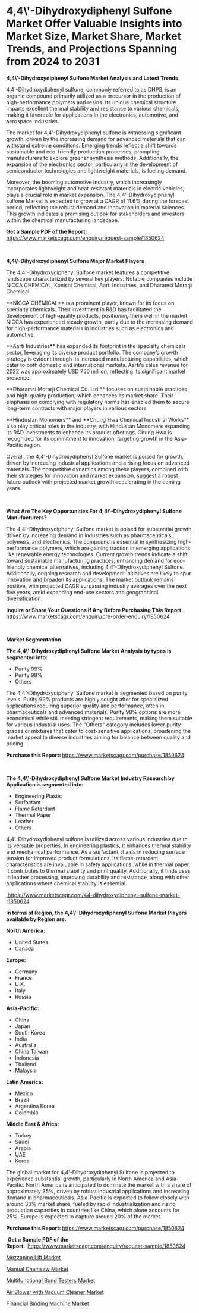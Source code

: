 <p><h1>4,4\'-Dihydroxydiphenyl Sulfone Market Offer Valuable Insights into Market Size, Market Share, Market Trends, and Projections Spanning from 2024 to 2031</h1></p><p><strong>4,4\'-Dihydroxydiphenyl Sulfone Market Analysis and Latest Trends</strong></p>
<p><p>4,4'-Dihydroxydiphenyl sulfone, commonly referred to as DHPS, is an organic compound primarily utilized as a precursor in the production of high-performance polymers and resins. Its unique chemical structure imparts excellent thermal stability and resistance to various chemicals, making it favorable for applications in the electronics, automotive, and aerospace industries. </p><p>The market for 4,4'-Dihydroxydiphenyl sulfone is witnessing significant growth, driven by the increasing demand for advanced materials that can withstand extreme conditions. Emerging trends reflect a shift towards sustainable and eco-friendly production processes, prompting manufacturers to explore greener synthesis methods. Additionally, the expansion of the electronics sector, particularly in the development of semiconductor technologies and lightweight materials, is fueling demand. </p><p>Moreover, the booming automotive industry, which increasingly incorporates lightweight and heat-resistant materials in electric vehicles, plays a crucial role in market expansion. The 4,4'-Dihydroxydiphenyl sulfone Market is expected to grow at a CAGR of 11.6% during the forecast period, reflecting the robust demand and innovation in material sciences. This growth indicates a promising outlook for stakeholders and investors within the chemical manufacturing landscape.</p></p>
<p><strong>Get a Sample PDF of the Report:&nbsp;</strong> <a href="https://www.marketscagr.com/enquiry/request-sample/1850624?utm_campaign=1610&utm_medium=2&utm_source=Github&utm_content=ia&utm_term=30102024&utm_id=44-dihydroxydiphenyl-sulfone">https://www.marketscagr.com/enquiry/request-sample/1850624</a></p>
<p>&nbsp;</p>
<p><strong>4,4\'-Dihydroxydiphenyl Sulfone Major Market Players</strong></p>
<p><p>The 4,4'-Dihydroxydiphenyl Sulfone market features a competitive landscape characterized by several key players. Notable companies include NICCA CHEMICAL, Konishi Chemical, Aarti Industries, and Dharamsi Morarji Chemical. </p><p>**NICCA CHEMICAL** is a prominent player, known for its focus on specialty chemicals. Their investment in R&D has facilitated the development of high-quality products, positioning them well in the market. NICCA has experienced steady growth, partly due to the increasing demand for high-performance materials in industries such as electronics and automotive.</p><p>**Aarti Industries** has expanded its footprint in the specialty chemicals sector, leveraging its diverse product portfolio. The company’s growth strategy is evident through its increased manufacturing capabilities, which cater to both domestic and international markets. Aarti's sales revenue for 2022 was approximately USD 750 million, reflecting its significant market presence.</p><p>**Dharamsi Morarji Chemical Co. Ltd.** focuses on sustainable practices and high-quality production, which enhances its market share. Their emphasis on complying with regulatory norms has enabled them to secure long-term contracts with major players in various sectors.</p><p>**Hindustan Monomers** and **Chung Hwa Chemical Industrial Works** also play critical roles in the industry, with Hindustan Monomers expanding its R&D investments to enhance its product offerings. Chung Hwa is recognized for its commitment to innovation, targeting growth in the Asia-Pacific region.</p><p>Overall, the 4,4'-Dihydroxydiphenyl Sulfone market is poised for growth, driven by increasing industrial applications and a rising focus on advanced materials. The competitive dynamics among these players, combined with their strategies for innovation and market expansion, suggest a robust future outlook with projected market growth accelerating in the coming years.</p></p>
<p>&nbsp;</p>
<p><strong>What Are The Key Opportunities For 4,4\'-Dihydroxydiphenyl Sulfone Manufacturers?</strong></p>
<p><p>The 4,4'-Dihydroxydiphenyl Sulfone market is poised for substantial growth, driven by increasing demand in industries such as pharmaceuticals, polymers, and electronics. The compound is essential in synthesizing high-performance polymers, which are gaining traction in emerging applications like renewable energy technologies. Current growth trends indicate a shift toward sustainable manufacturing practices, enhancing demand for eco-friendly chemical alternatives, including 4,4'-Dihydroxydiphenyl Sulfone. Additionally, ongoing research and development initiatives are likely to spur innovation and broaden its applications. The market outlook remains positive, with projected CAGR surpassing industry averages over the next five years, amid expanding end-use sectors and geographical diversification.</p></p>
<p><strong>Inquire or Share Your Questions If Any Before Purchasing This Report:</strong> <a href="https://www.marketscagr.com/enquiry/pre-order-enquiry/1850624?utm_campaign=1610&utm_medium=2&utm_source=Github&utm_content=ia&utm_term=30102024&utm_id=44-dihydroxydiphenyl-sulfone">https://www.marketscagr.com/enquiry/pre-order-enquiry/1850624</a></p>
<p>&nbsp;</p>
<p><strong>Market Segmentation</strong></p>
<p><strong>The 4,4\'-Dihydroxydiphenyl Sulfone Market Analysis by types is segmented into:</strong></p>
<p><ul><li>Purity 99%</li><li>Purity 98%</li><li>Others</li></ul></p>
<p><p>The 4,4'-Dihydroxydiphenyl Sulfone market is segmented based on purity levels. Purity 99% products are highly sought after for specialized applications requiring superior quality and performance, often in pharmaceuticals and advanced materials. Purity 98% options are more economical while still meeting stringent requirements, making them suitable for various industrial uses. The "Others" category includes lower purity grades or mixtures that cater to cost-sensitive applications, broadening the market appeal to diverse industries aiming for balance between quality and pricing.</p></p>
<p><strong>Purchase this Report:&nbsp;</strong><a href="https://www.marketscagr.com/purchase/1850624?utm_campaign=1610&utm_medium=2&utm_source=Github&utm_content=ia&utm_term=30102024&utm_id=44-dihydroxydiphenyl-sulfone">https://www.marketscagr.com/purchase/1850624</a></p>
<p>&nbsp;</p>
<p><strong>The 4,4\'-Dihydroxydiphenyl Sulfone Market Industry Research by Application is segmented into:</strong></p>
<p><ul><li>Engineering Plastic</li><li>Surfactant</li><li>Flame Retardant</li><li>Thermal Paper</li><li>Leather</li><li>Others</li></ul></p>
<p><p>4,4'-Dihydroxydiphenyl sulfone is utilized across various industries due to its versatile properties. In engineering plastics, it enhances thermal stability and mechanical performance. As a surfactant, it aids in reducing surface tension for improved product formulations. Its flame-retardant characteristics are invaluable in safety applications, while in thermal paper, it contributes to thermal stability and print quality. Additionally, it finds uses in leather processing, improving durability and resistance, along with other applications where chemical stability is essential.</p></p>
<p><a href="https://www.marketscagr.com/44-dihydroxydiphenyl-sulfone-market-r1850624?utm_campaign=1610&utm_medium=2&utm_source=Github&utm_content=ia&utm_term=30102024&utm_id=44-dihydroxydiphenyl-sulfone">&nbsp;https://www.marketscagr.com/44-dihydroxydiphenyl-sulfone-market-r1850624</a></p>
<p><strong>In terms of Region, the 4,4\'-Dihydroxydiphenyl Sulfone Market Players available by Region are:</strong></p>
<p>
    <p> <strong> North America: </strong>
        <ul>
            <li>United States</li>
            <li>Canada</li>
        </ul>
        </p> 
    <p> <strong> Europe: </strong>
        <ul>
            <li>Germany</li>
            <li>France</li>
            <li>U.K.</li>
            <li>Italy</li>
            <li>Russia</li>
        </ul>
        </p> 
    <p> <strong> Asia-Pacific: </strong>
        <ul>
            <li>China</li>
            <li>Japan</li>
            <li>South Korea</li>
            <li>India</li>
            <li>Australia</li>
            <li>China Taiwan</li>
            <li>Indonesia</li>
            <li>Thailand</li>
            <li>Malaysia</li>
        </ul>
        </p> 
    <p> <strong> Latin America: </strong>
        <ul>
            <li>Mexico</li>
            <li>Brazil</li>
            <li>Argentina Korea</li>
            <li>Colombia</li>
        </ul>
        </p> 
    <p> <strong> Middle East & Africa: </strong>
        <ul>
            <li>Turkey</li>
            <li>Saudi</li>
            <li>Arabia</li>
            <li>UAE</li>
            <li>Korea</li>
        </ul>
    </p>
    </p>
<p><p>The global market for 4,4'-Dihydroxydiphenyl Sulfone is projected to experience substantial growth, particularly in North America and Asia-Pacific. North America is anticipated to dominate the market with a share of approximately 35%, driven by robust industrial applications and increasing demand in pharmaceuticals. Asia-Pacific is expected to follow closely with around 30% market share, fueled by rapid industrialization and rising production capacities in countries like China, which alone accounts for 25%. Europe is expected to capture around 20% of the market.</p></p>
<p><strong>Purchase this Report: </strong><a href="https://www.marketscagr.com/purchase/1850624?utm_campaign=1610&utm_medium=2&utm_source=Github&utm_content=ia&utm_term=30102024&utm_id=44-dihydroxydiphenyl-sulfone">https://www.marketscagr.com/purchase/1850624</a></p>
<p>&nbsp;<strong>Get a Sample PDF of the Report:&nbsp;&nbsp;</strong><a href="https://www.marketscagr.com/enquiry/request-sample/1850624?utm_campaign=1610&utm_medium=2&utm_source=Github&utm_content=ia&utm_term=30102024&utm_id=44-dihydroxydiphenyl-sulfone">https://www.marketscagr.com/enquiry/request-sample/1850624</a></p>
<p><strong></strong></p>
<p><p><a href="https://www.linkedin.com/pulse/mezzanine-lift-market-outlook-current-assessment-future-projections-nppec?utm_campaign=1610&utm_medium=2&utm_source=Github&utm_content=ia&utm_term=30102024&utm_id=44-dihydroxydiphenyl-sulfone">Mezzanine Lift Market</a></p><p><a href="https://www.linkedin.com/pulse/comprehensive-manual-chainsaw-market-report-regional-analysis-jfntc?utm_campaign=1610&utm_medium=2&utm_source=Github&utm_content=ia&utm_term=30102024&utm_id=44-dihydroxydiphenyl-sulfone">Manual Chainsaw Market</a></p><p><a href="https://github.com/DixieGrimes/Market-Research-Report-List-1/blob/main/multifunctional-bond-testers-market.md?utm_campaign=1610&utm_medium=2&utm_source=Github&utm_content=ia&utm_term=30102024&utm_id=44-dihydroxydiphenyl-sulfone">Multifunctional Bond Testers Market</a></p><p><a href="https://www.linkedin.com/pulse/air-blower-vacuum-cleaner-market-segmentation-geographical-regions-juxac?utm_campaign=1610&utm_medium=2&utm_source=Github&utm_content=ia&utm_term=30102024&utm_id=44-dihydroxydiphenyl-sulfone">Air Blower with Vacuum Cleaner Market</a></p><p><a href="https://www.linkedin.com/pulse/financial-binding-machine-market-ecosystem-competitive-landscape-cns4c?utm_campaign=1610&utm_medium=2&utm_source=Github&utm_content=ia&utm_term=30102024&utm_id=44-dihydroxydiphenyl-sulfone">Financial Binding Machine Market</a></p></p>